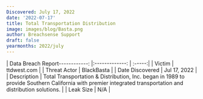 ```yaml
---
Discovered: July 17, 2022
date: '2022-07-17'
title: Total Transportation Distribution
image: images/blog/Basta.png
author: Breachsense Support
draft: false
yearmonths: 2022/july
---
```


| Data Breach Report------------:     |:-------------:    | :-----:|
| Victim      | ttdwest.com      | 
| Threat Actor      |  BlackBasta     | 
| Date Discovered      | Jul 17, 2022      | 
| Description      | Total Transportation & Distribution, Inc. began in 1989 to provide Southern California with premier integrated transportation and distribution solutions.       | 
| Leak Size      | N/A      | 

